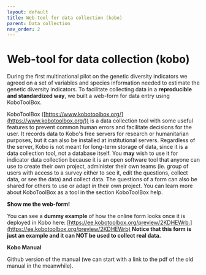 ```yaml
---
layout: default
title: Web-tool for data collection (kobo)
parent: Data collection
nav_order: 2
---
```


# Web-tool for data collection (kobo)

During the first multinational pilot on the genetic diversity indicators we agreed on a set of variables and species information needed to estimate the genetic diversity indicators. To facilitate collecting data in a **reproducible and standardized way**, we built a web-form for data entry using KoboToolBox. 

KoboToolBox ([https://www.kobotoolbox.org/](https://www.kobotoolbox.org/)) is a data collection tool with some useful features to prevent common human errors and facilitate decisions for the user. It records data to Kobo's free servers for research or humanitarian purposes, but it can also be installed at institutional servers. Regardless of the server, Kobo is not meant for long-term storage of data, since it is a data collection tool, not a database itself. You **may** wish to use it for indicator data collection because it is an open software tool that anyone can use to create their own project, administer their own teams (ie. group of users with access to a survey either to see it, edit the questions, collect data, or see the data) and collect data. The questions of a form can also be shared for others to use or adapt in their own project. You can learn more about KoboToolBox as a tool in the section KoboToolBox help.

**Show me the web-form!**

You can see a **dummy example** of how the online form looks once it is deployed in Kobo here: [https://ee.kobotoolbox.org/preview/2KDHEWrb.](https://ee.kobotoolbox.org/preview/2KDHEWrb) **Notice that this form is just an example and it can NOT be used to collect real data.**

**Kobo Manual**

Github version of the manual (we can start with a link to the pdf of the old manual in the meanwhile).
